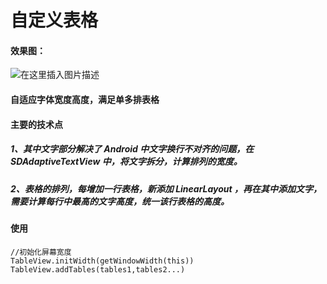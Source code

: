 # 自定义表格
#### 效果图：

![在这里插入图片描述](https://img-blog.csdnimg.cn/20210311153420669.jpg?x-oss-process=image/watermark,type_ZmFuZ3poZW5naGVpdGk,shadow_10,text_aHR0cHM6Ly9ibG9nLmNzZG4ubmV0L3poYW5nbGlf,size_16,color_FFFFFF,t_70#pic_center)
#### 自适应字体宽度高度，满足单多排表格

#### 主要的技术点
##### 1、其中文字部分解决了 Android 中文字换行不对齐的问题，在 SDAdaptiveTextView 中，将文字拆分，计算排列的宽度。
##### 2、表格的排列，每增加一行表格，新添加 LinearLayout ，再在其中添加文字，需要计算每行中最高的文字高度，统一该行表格的高度。


#### 使用
```
//初始化屏幕宽度
TableView.initWidth(getWindowWidth(this))
TableView.addTables(tables1,tables2...)
```
